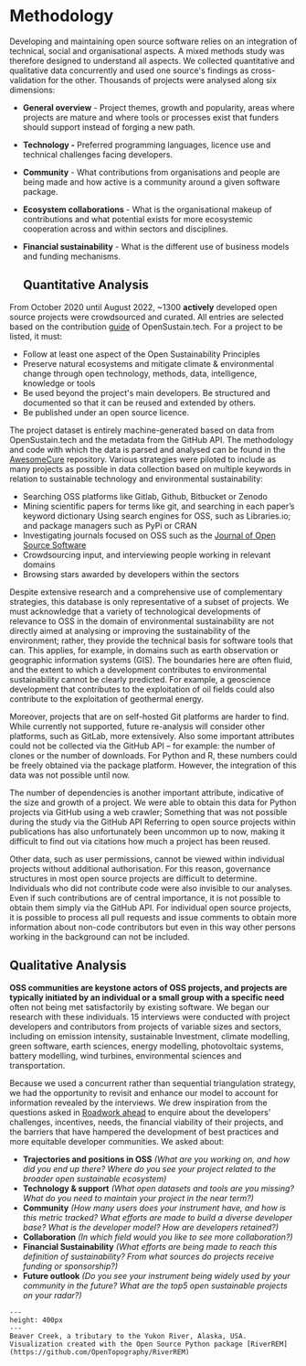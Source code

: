 # Methodology 
Developing and maintaining open source software relies on an integration of technical, social and organisational aspects. A mixed methods study was therefore designed to understand all aspects. We collected quantitative and qualitative data concurrently and used one source's findings as cross-validation for the other. 
Thousands of projects were analysed along six dimensions:

- **General overview** - Project themes, growth and popularity, areas where projects are mature and where tools or processes exist that funders should support instead of forging a new path.

- **Technology -** Preferred programming languages, licence use and technical challenges facing developers.

- **Community** - What contributions from organisations and people are being made and how active is a community around a given software package.

- **Ecosystem collaborations** - What is the organisational makeup of contributions and what potential exists for more ecosystemic cooperation across and within sectors and disciplines.

- **Financial sustainability** - What is the different use of business models and funding mechanisms.

  ## Quantitative Analysis


From October 2020 until August 2022, ~1300 **actively** developed open source projects were crowdsourced and curated. All entries are selected based on the contribution [guide](https://opensustain.tech/contributing/) of OpenSustain.tech. For a project to be listed, it must:

- Follow at least one aspect of the Open Sustainability Principles 
- Preserve natural ecosystems and mitigate climate & environmental change through open technology, methods, data, intelligence, knowledge or tools
- Be used beyond the project's main developers. Be structured and documented so that it can be reused and extended by others.
- Be published under an open source licence.

The project dataset is entirely machine-generated based on data from OpenSustain.tech and the metadata from the GitHub API. The methodology and code with which the data is parsed and analysed can be found in the [AwesomeCure](https://github.com/protontypes/AwesomeCure) repository. Various strategies were piloted to include as many projects as possible in data collection based on multiple keywords in relation to sustainable technology and environmental sustainability:

- Searching OSS platforms like Gitlab, Github, Bitbucket or Zenodo
- Mining scientific papers for terms like git, and searching in each paper’s keyword dictionary Using search engines for OSS, such as Libraries.io; and package managers such as PyPi or CRAN
- Investigating journals focused on OSS such as the [Journal of Open Source Software](https://joss.theoj.org/) 
- Crowdsourcing input, and interviewing people working in relevant domains
- Browsing stars awarded by developers within the sectors 

Despite extensive research and a comprehensive use of complementary strategies, this database is only representative of a subset of projects. We must acknowledge that a variety of technological developments of relevance to OSS in the domain of environmental sustainability are not directly aimed at analysing or improving the sustainability of the environment; rather, they provide the technical basis for software tools that can. This applies, for example, in domains such as earth observation or geographic information systems (GIS). The boundaries here are often fluid, and the extent to which a development contributes to environmental sustainability cannot be clearly predicted. For example, a geoscience development that contributes to the exploitation of oil fields could also contribute to the exploitation of geothermal energy. 

Moreover, projects that are on self-hosted Git platforms are harder to find. While currently not supported, future re-analysis will consider other platforms, such as GitLab, more extensively. Also some important attributes could not be collected via the GitHub API – for example: the number of clones or the number of downloads. For Python and R, these numbers could be freely obtained via the package platform. However, the integration of this data was not possible until now. 

The number of dependencies is another important attribute, indicative of the size and growth of a project. We were able to obtain this data for Python projects via GitHub using a web crawler; Something that was not possible during the study via the GitHub API Referring to open source projects within publications has also unfortunately been uncommon up to now, making it difficult to find out via citations how much a project has been reused.


 Other data, such as user permissions, cannot be viewed within individual projects without additional authorisation. For this reason, governance structures in most open source projects are difficult to determine. Individuals who did not contribute code were also invisible to our analyses. Even if such contributions are of central importance, it is not possible to obtain them simply via the GitHub API. For individual open source projects, it is possible to process all pull requests and issue comments to obtain more information about non-code contributors but even in this way other persons working in the background can not be included.

  ## Qualitative Analysis

**OSS communities are keystone actors of OSS projects, and projects are typically initiated by an individual or a small group with a specific need** often not being met satisfactorily by existing software. We began our research with these individuals. 15 interviews were conducted with project developers and contributors from projects of variable sizes and sectors, including on emission intensity, sustainable Investment, climate modelling, green software, earth sciences, energy modelling, photovoltaic systems, battery modelling, wind turbines, environmental sciences and transportation.

 Because we used a concurrent rather than sequential triangulation strategy, we had the opportunity to revisit and enhance our model to account for information revealed by the interviews. We drew inspiration from the questions asked in [Roadwork ahead](https://recommendations.implicit-development.org/) to enquire about the developers’ challenges, incentives, needs, the financial viability of their projects, and the barriers that have hampered the development of best practices and more equitable developer communities. We asked about:

  - **Trajectories and positions in OSS** *(What are you working on, and how did you end up there? Where do you see your project related to the broader open sustainable ecosystem)*
  - **Technology & support** *(What open datasets and tools are you missing? What do you need to maintain your project in the near term?)*
  - **Community** *(How many users does your instrument have, and how is this metric tracked? What efforts are made to build a diverse developer base? What is the developer model? How are developers retained?)*
  - **Collaboration** *(In which field would you like to see more collaboration?)*
  - **Financial Sustainability** *(What efforts are being made to reach this definition of sustainability? From what sources do projects receive funding or sponsorship?)*
  - **Future outlook** *(Do you see your instrument being widely used by your community in the future? What are the top5 open sustainable projects on your radar?)*

 ```{figure} ../images/yukon.png
---
height: 400px
---
Beaver Creek, a tributary to the Yukon River, Alaska, USA. Visualization created with the Open Source Python package [RiverREM](https://github.com/OpenTopography/RiverREM)
 ```
